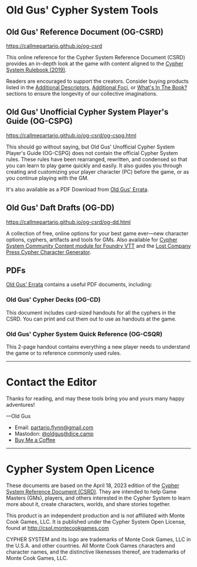 
# Old Gus' Cypher System Tools

## Old Gus' Reference Document (OG-CSRD)

https://callmepartario.github.io/og-csrd

This online reference for the Cypher System Reference Document (CSRD) provides an in-depth look at the game with content aligned to the [Cypher System Rulebook (2019)](https://www.montecookgames.com/store/product/cypher-system-rulebook-2/).

Readers are encouraged to support the creators. Consider buying products listed in the [Additional Descriptors](https://callmepartario.github.io/og-csrd/#additional-descriptors), [Additional Foci](https://callmepartario.github.io/og-csrd/#additional-foci), or [What's In The Book?](https://callmepartario.github.io/og-csrd/#choose-products) sections to ensure the longevity of our collective imaginations.

## Old Gus' Unofficial Cypher System Player's Guide (OG-CSPG)

https://callmepartario.github.io/og-csrd/og-cspg.html

This should go without saying, but Old Gus' Unofficial Cypher System Player's Guide (OG-CSPG) does not contain the official Cypher System rules. These rules have been rearranged, rewritten, and condensed so that you can learn to play game quickly and easily. It also guides you through creating and customizing your player character (PC) before the game, or as you continue playing with the GM.

It's also available as a PDF Download from [Old Gus' Errata](https://drive.google.com/drive/u/1/folders/1Qv-U43kH066mbaeu9dLNeqmDpsdQW6CW).

## Old Gus' Daft Drafts (OG-DD)

https://callmepartario.github.io/og-csrd/og-dd.html

A collection of free, online options for your best game ever—new character options, cyphers, artifacts and tools for GMs. Also available for [Cypher System Community Content module for Foundry VTT](https://foundryvtt.com/packages/cyphersystem-community-module) and the [Lost Company Press Cypher Character Generator](https://lostcompanypress.com/app/cypher_character_generator).


## PDFs
[Old Gus' Errata](https://drive.google.com/drive/u/1/folders/1Qv-U43kH066mbaeu9dLNeqmDpsdQW6CW) contains a useful PDF documents, including:

### Old Gus' Cypher Decks (OG-CD)

This document includes card-sized handouts for all the cyphers in the CSRD. You can print and cut them out to use as handouts at the game.

### Old Gus' Cypher System Quick Reference (OG-CSQR)

This 2-page handout contains everything a new player needs to understand the game or to reference commonly used rules.

---

# Contact the Editor

Thanks for reading, and may these tools bring you and yours many happy adventures!

—Old Gus

- Email: partario.flynn@gmail.com
- Mastodon: [@oldgus@dice.camp](https://dice.camp/@oldgus)
- [Buy Me a Coffee](https://ko-fi.com/oldgus)

---

# Cypher System Open Licence

These documents are based on the April 18, 2023 edition of the [Cypher System Reference Document (CSRD)](http://csol.montecookgames.com/). They are intended to help Game Masters (GMs), players, and others interested in the Cypher System to learn more about it, create characters, worlds, and share stories together.

This product is an independent production and is not affiliated with Monte Cook Games, LLC. It is published under the Cypher System Open License, found at http://csol.montecookgames.com

CYPHER SYSTEM and its logo are trademarks of Monte Cook Games, LLC in the U.S.A. and other countries. All Monte Cook Games characters and character names, and the distinctive likenesses thereof, are trademarks of Monte Cook Games, LLC.
